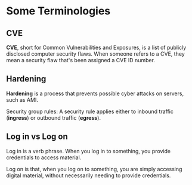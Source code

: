 # Some Terminologies

## CVE

**CVE**, short for Common Vulnerabilities and Exposures, is a list of publicly disclosed computer security flaws. When someone refers to a CVE, they mean a security flaw that's been assigned a CVE ID number.

## Hardening

**Hardening** is a process that prevents possible cyber attacks on servers, such as AMI.

Security group rules: A security rule applies either to inbound traffic (**ingress**) or outbound traffic (**egress**). 

## Log in vs Log on

Log in is a verb phrase. When you log in to something, you provide credentials to access material.

Log on is that, when you log on to something, you are simply accessing digital material, without necessarily needing to provide credentials.
